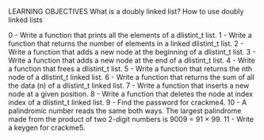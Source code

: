 LEARNING OBJECTIVES
What is a doubly linked list?
How to use doubly linked lists

0 - Write a function that prints all the elements of a dlistint_t list.
1 - Write a function that returns the number of elements in a linked dlistint_t list.
2 - Write a function that adds a new node at the beginning of a dlistint_t list.
3 - Write a function that adds a new node at the end of a dlistint_t list.
4 - Write a function that frees a dlistint_t list.
5 - Write a function that returns the nth node of a dlistint_t linked list.
6 - Write a function that returns the sum of all the data (n) of a dlistint_t linked list.
7 - Write a function that inserts a new node at a given position.
8 - Write a function that deletes the node at index index of a dlistint_t linked list.
9 - Find the password for crackme4.
10 - A palindromic number reads the same both ways. The largest palindrome made from the product of two 2-digit numbers is 9009 = 91 × 99.
11 - Write a keygen for crackme5.

